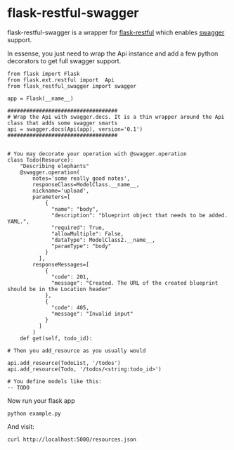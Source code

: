 # flask-restful-swagger

flask-restful-swagger is a wrapper for [flask-restful](http://flask-restful.readthedocs.org/en/latest/) which enables [swagger](https://developers.helloreverb.com/swagger/) support.

In essense, you just need to wrap the Api instance and add a few python decorators to get full swagger support.

```
from flask import Flask
from flask.ext.restful import  Api
from flask_restful_swagger import swagger

app = Flask(__name__)

###################################
# Wrap the Api with swagger.docs. It is a thin wrapper around the Api class that adds some swagger smarts
api = swagger.docs(Api(app), version='0.1')
###################################


# You may decorate your operation with @swagger.operation
class Todo(Resource):
    "Describing elephants"
    @swagger.operation(
        notes='some really good notes',
        responseClass=ModelClass.__name__,
        nickname='upload',
        parameters=[
            {
              "name": "body",
              "description": "blueprint object that needs to be added. YAML.",
              "required": True,
              "allowMultiple": False,
              "dataType": ModelClass2.__name__,
              "paramType": "body"
            }
          ],
        responseMessages=[
            {
              "code": 201,
              "message": "Created. The URL of the created blueprint should be in the Location header"
            },
            {
              "code": 405,
              "message": "Invalid input"
            }
          ]
        )
    def get(self, todo_id):

# Then you add_resource as you usually would

api.add_resource(TodoList, '/todos')
api.add_resource(Todo, '/todos/<string:todo_id>')

# You define models like this:
-- TODO

```

Now run your flask app
```
python example.py
```

And visit:
```
curl http://localhost:5000/resources.json
```
